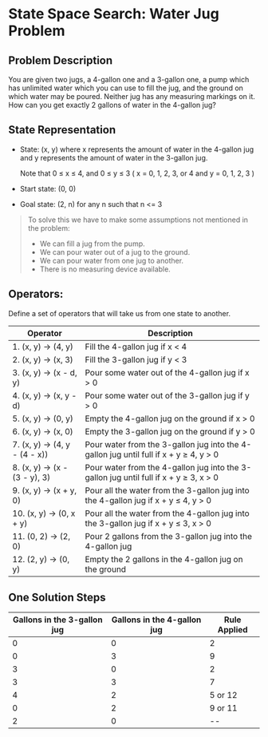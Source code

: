 # State Space Search: Water Jug Problem

## Problem Description
You are given two jugs, a 4-gallon one and a 3-gallon one, a pump which has unlimited water which you can use to fill the jug, and the ground on which water may be poured. Neither jug has any measuring markings on it. How can you get exactly 2 gallons of water in the 4-gallon jug?

## State Representation
- State: (x, y) where x represents the amount of water in the 4-gallon jug and y represents the amount of water in the 3-gallon jug. 

    Note that 0 ≤ x ≤ 4, and 0 ≤ y ≤ 3 ( x = 0, 1, 2, 3, or 4 and y = 0, 1, 2, 3 )

- Start state: (0, 0)
- Goal state: (2, n) for any n such that n <= 3

>    To solve this we have to make some assumptions not mentioned in the problem:
>
>    - We can fill a jug from the pump.
>    - We can pour water out of a jug to the ground.
>    - We can pour water from one jug to another.
>    - There is no measuring device available.
     

## Operators: 

Define a set of operators that will take us from one state to another.

| Operator | Description |
| -------- | ----------- |
| 1. (x, y) → (4, y) | Fill the 4-gallon jug if x < 4 |
| 2. (x, y) → (x, 3) | Fill the 3-gallon jug if y < 3 |
| 3. (x, y) → (x - d, y) | Pour some water out of the 4-gallon jug if x > 0 |
| 4. (x, y) → (x, y - d) | Pour some water out of the 3-gallon jug if y > 0 |
| 5. (x, y) → (0, y) | Empty the 4-gallon jug on the ground if x > 0 |
| 6. (x, y) → (x, 0) | Empty the 3-gallon jug on the ground if y > 0 |
| 7. (x, y) → (4, y - (4 - x)) | Pour water from the 3-gallon jug into the 4-gallon jug until full if x + y ≥ 4, y > 0 |
| 8. (x, y) → (x - (3 - y), 3) | Pour water from the 4-gallon jug into the 3-gallon jug until full if x + y ≥ 3, x > 0 |
| 9. (x, y) → (x + y, 0) | Pour all the water from the 3-gallon jug into the 4-gallon jug if x + y ≤ 4, y > 0 |
| 10. (x, y) → (0, x + y) | Pour all the water from the 4-gallon jug into the 3-gallon jug if x + y ≤ 3, x > 0 |
| 11. (0, 2) → (2, 0) | Pour 2 gallons from the 3-gallon jug into the 4-gallon jug |
| 12. (2, y) → (0, y) | Empty the 2 gallons in the 4-gallon jug on the ground |


## One Solution Steps
| Gallons in the 3-gallon jug | Gallons in the 4-gallon jug | Rule Applied |
| -------------- | --------------   | ------------ |
| 0              | 0                | 2
| 0              | 3                | 9
| 3              | 0                | 2
| 3              | 3                | 7
| 4              | 2                | 5 or 12
| 0              | 2                | 9 or 11
| 2              | 0                |      --



